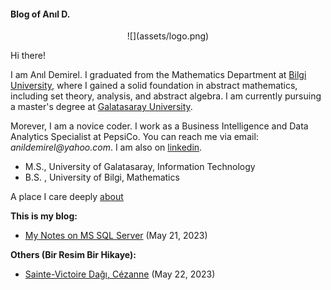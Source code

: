 #### Blog of Anıl D.


<p align=center> ![](assets/logo.png) </p>

Hi there!

I am Anıl Demirel. I graduated from the Mathematics Department at [Bilgi University](https://www.bilgi.edu.tr/en/academic/faculty-of-engineering-and-natural-sciences/mathematics/), where I gained a solid foundation in abstract mathematics, including set theory, analysis, and abstract algebra. I am currently pursuing a master's degree at [Galatasaray University](https://gsu.edu.tr/en).

Morever, I am a novice coder. I work as a Business Intelligence and Data Analytics Specialist at PepsiCo. You can reach me via email: _anildemirel@yahoo.com_. I am also on [linkedin](https://www.linkedin.com/in/anildemirel/).

* M.S., University of Galatasaray, Information Technology
* B.S. , University of Bilgi, Mathematics

A place I care deeply [about](https://www.ams.org/notices/201506/rnoti-p652.pdf)

**This is my blog:**

- [My Notes on MS SQL Server](mssql.html)
  (May 21, 2023)


**Others (Bir Resim Bir Hikaye):**

- [Sainte-Victoire Dağı, Cézanne](sv.cezanne.html)
  (May 22, 2023)
